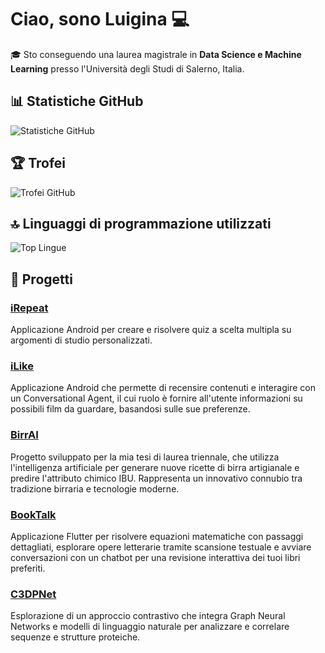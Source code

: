 <!-- ## Hi there👋 I'm Luigina💻
I am a student at the University of Salerno, Italy. In this repository, you'll find two of my current projects:

* <b>iRepeat</b>: an Android application for creating and solving multiple choice quizzes on custom study topics.
* <b>iLike</b>: an Android application that allows you to review content and interact with a Conversational Agent, whose role is to provide the user with information about possible films to watch, based on his preferences.

Through them, I aim to apply my academic knowledge and gain hands-on experience with programming languages, development tools, operating systems and servers.

<b> Thank you for taking the time to explore my GitHub profile. </b> -->

# Ciao, sono Luigina 💻

🎓 Sto conseguendo una laurea magistrale in **Data Science e Machine Learning** presso l'Università degli Studi di Salerno, Italia.

## 📊 Statistiche GitHub

![Statistiche GitHub](https://github-readme-stats.vercel.app/api?username=Luigina2001&show_icons=true&theme=radical)

## 🏆 Trofei

![Trofei GitHub](https://github-profile-trophy.vercel.app/?username=Luigina2001&theme=juicyfresh)

## 🔝 Linguaggi di programmazione utilizzati

![Top Lingue](https://github-readme-stats.vercel.app/api/top-langs/?username=Luigina2001&layout=compact&theme=radical&langs_count=6)

## 📁 Progetti

### [iRepeat](https://github.com/Luigina2001/iRepeat)
Applicazione Android per creare e risolvere quiz a scelta multipla su argomenti di studio personalizzati.

### [iLike](https://github.com/Luigina2001/iLike)
Applicazione Android che permette di recensire contenuti e interagire con un Conversational Agent, il cui ruolo è fornire all'utente informazioni su possibili film da guardare, basandosi sulle sue preferenze.

### [BirrAI](https://github.com/Luigina2001/BirrAI)
Progetto sviluppato per la mia tesi di laurea triennale, che utilizza l'intelligenza artificiale per generare nuove ricette di birra artigianale e predire l'attributo chimico IBU. Rappresenta un innovativo connubio tra tradizione birraria e tecnologie moderne.

### [BookTalk](https://github.com/Luigina2001/BookTalk)
Applicazione Flutter per risolvere equazioni matematiche con passaggi dettagliati, esplorare opere letterarie tramite scansione testuale e avviare conversazioni con un chatbot per una revisione interattiva dei tuoi libri preferiti.

### [C3DPNet](https://github.com/Luigina2001/C3DPNet)
Esplorazione di un approccio contrastivo che integra Graph Neural Networks e modelli di linguaggio naturale per analizzare e correlare sequenze e strutture proteiche.



<!--In questo repository troverai cinque dei miei progetti attuali:

* <b>iRepeat</b>: un'applicazione Android per creare e risolvere quiz a scelta multipla su argomenti di studio personalizzati;
* <b>iLike</b>: un'applicazione Android che permette di recensire contenuti e interagire con un Conversational Agent, il cui ruolo è fornire all'utente informazioni su possibili film da guardare, basandosi sulle sue preferenze.
* <b>BirrAI</b>: progetto, sviluppato per la mia tesi di laurea triennale, che utilizza l'intelligenza artificiale per generare nuove ricette di birra artigianale e predire l'attributo chimico IBU, rappresentando un innovativo connubio tra tradizione birraria e tecnologie moderne.
* <b>BookTalk</b>: un'applicazione Flutter per risolvere equazioni matematiche con passaggi dettagliati, esplorare opere letterarie tramite scansione testuale e avviare conversazioni con un chatbot per una revisione interattiva dei tuoi libri preferiti.
* <b>C3DPNet</b>: esplorazione di un approccio contrastivo che integra Graph Neural Networks e modelli di linguaggio naturale per analizzare e correlare sequenze e strutture proteiche.


Attraverso questi progetti, intendo applicare le mie conoscenze accademiche e acquisire esperienza pratica con linguaggi di programmazione, strumenti di sviluppo, sistemi operativi e server.

<b>Grazie per aver dedicato del tempo a esplorare il mio profilo GitHub.</b>



**Luigina2001/Luigina2001** is a ✨ _special_ ✨ repository because its `README.md` (this file) appears on your GitHub profile.

Here are some ideas to get you started:

- 🔭 I’m currently working on ...
- 🌱 I’m currently learning ...
- 👯 I’m looking to collaborate on ...
- 🤔 I’m looking for help with ...
- 💬 Ask me about ...
- 📫 How to reach me: ...
- 😄 Pronouns: ...
- ⚡ Fun fact: ...
-->
